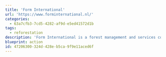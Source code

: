 ```yaml
---
title: 'Form International'
url: 'https://www.forminternational.nl/'
categories:
  - 63a7cfb3-7cd5-4282-af9d-e5ed41572d1b
tags:
  - reforestation
description: 'Form International is a forest management and services company that manages forest assets in Africa and delivers a range of technical and financial services to clients worldwide.'
blueprint: action
id: 47206300-324d-428e-b5ca-9f9e11aced6f
---
```

